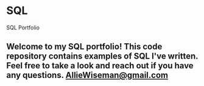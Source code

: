 # SQL
SQL Portfolio
## Welcome to my SQL portfolio! This code repository contains examples of SQL I've written. Feel free to take a look and reach out if you have any questions. AllieWiseman@gmail.com
